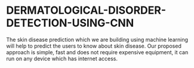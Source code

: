 # DERMATOLOGICAL-DISORDER-DETECTION-USING-CNN
The skin disease prediction which we are building using machine learning will help to  predict the users to know about skin disease. Our proposed approach is simple, fast and does not require expensive equipment, it can  run on any device which has internet access.
